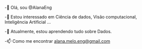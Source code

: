 -👋 Olá, sou @AlanaEng

-👀 Estou interessado em Ciência de dados, Visão computacional, Inteligência Artificial ...

-🌱 Atualmente, estou aprendendo tudo sobre Dados.

-📫 Como me encontrar alana.melo.eng@gmail.com

<!---
AlanaEng/AlanaEng is a ✨ special ✨ repository because its `README.md` (this file) appears on your GitHub profile.
You can click the Preview link to take a look at your changes.
--->
